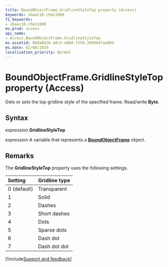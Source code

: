 ```yaml
---
title: BoundObjectFrame.GridlineStyleTop property (Access)
keywords: vbaac10.chm11000
f1_keywords:
- vbaac10.chm11000
ms.prod: access
api_name:
- Access.BoundObjectFrame.GridlineStyleTop
ms.assetid: 8b8a6626-a0c5-e08d-f256-3d99b47aa984
ms.date: 02/08/2019
localization_priority: Normal
---
```



# BoundObjectFrame.GridlineStyleTop property (Access)

Gets or sets the top gridline style of the specified frame. Read/write **Byte**.


## Syntax

_expression_.**GridlineStyleTop**

_expression_ A variable that represents a **[BoundObjectFrame](Access.BoundObjectFrame.md)** object.


## Remarks

The **GridlineStyleTop** property uses the following settings.

|Setting|Gridline type|
|:-----|:-----|
|0 (default)|Transparent|
|1|Solid|
|2|Dashes|
|3|Short dashes|
|4|Dots|
|5|Sparse dots|
|6|Dash dot|
|7|Dash dot dot|



[!include[Support and feedback](~/includes/feedback-boilerplate.md)]